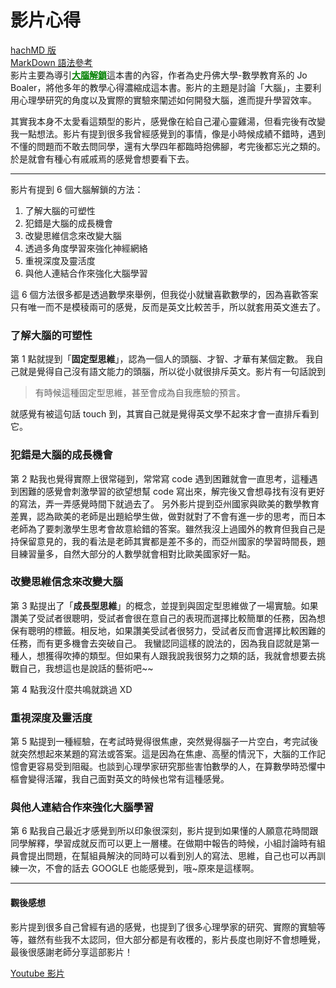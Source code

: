 # 影片心得

[hachMD 版](https://hackmd.io/@sye5VVeOT5GwXfPMg-hIdg/H1sSoaNQK)<br>
[MarkDown 語法參考](https://ed521.github.io/2019/08/hexo-markdown/)<br>
影片主要為導引<font color=#008000><u>**大腦解鎖**</u></font>這本書的內容，作者為史丹佛大學-數學教育系的 Jo Boaler，將他多年的教學心得濃縮成這本書。影片的主題是討論「大腦」，主要利用心理學研究的角度以及實際的實驗來闡述如何開發大腦，進而提升學習效率。

其實我本身不太愛看這類型的影片，感覺像在給自己灌心靈雞湯，但看完後有改變我一點想法。影片有提到很多我曾經感覺到的事情，像是小時候成績不錯時，遇到不懂的問題而不敢去問同學，還有大學四年都臨時抱佛腳，考完後都忘光之類的。於是就會有種心有戚戚焉的感覺會想要看下去。

---

影片有提到 6 個大腦解鎖的方法：

1. 了解大腦的可塑性
2. 犯錯是大腦的成長機會
3. 改變思維信念來改變大腦
4. 透過多角度學習來強化神經網絡
5. 重視深度及靈活度
6. 與他人連結合作來強化大腦學習

這 6 個方法很多都是透過數學來舉例，但我從小就蠻喜歡數學的，因為喜歡答案只有唯一而不是模稜兩可的感覺，反而是英文比較苦手，所以就套用英文進去了。

### 了解大腦的可塑性

第 1 點就提到「**固定型思維**」，認為一個人的頭腦、才智、才華有某個定數。
我自己就是覺得自己沒有語文能力的頭腦，所以從小就很排斥英文。影片有一句話說到

> 有時候這種固定型思維，甚至會成為自我應驗的預言。

就感覺有被這句話 touch 到，其實自己就是覺得英文學不起來才會一直排斥看到它。

### 犯錯是大腦的成長機會

第 2 點我也覺得實際上很常碰到，常常寫 code 遇到困難就會一直思考，這種遇到困難的感覺會刺激學習的欲望想幫 code 寫出來，解完後又會想尋找有沒有更好的寫法，弄一弄感覺時間下就過去了。
另外影片提到亞州國家與歐美的數學教育差異，認為歐美的老師是出題給學生做，做對就對了不會有進一步的思考，而日本老師為了要刺激學生思考會故意給錯的答案。雖然我沒上過國外的教育但我自己是持保留意見的，我的看法是老師其實都是差不多的，而亞州國家的學習時間長，題目練習量多，自然大部分的人數學就會相對比歐美國家好一點。

### 改變思維信念來改變大腦

第 3 點提出了「**成長型思維**」的概念，並提到與固定型思維做了一場實驗。如果讚美了受試者很聰明，受試者會很在意自己的表現而選擇比較簡單的任務，因為想保有聰明的標籤。相反地，如果讚美受試者很努力，受試者反而會選擇比較困難的任務，而有更多機會去突破自己。
我蠻認同這樣的說法的，因為我自認就是第一種人，想獲得吹捧的類型。但如果有人跟我說我很努力之類的話，我就會想要去挑戰自己，我想這也是說話的藝術吧~~

第 4 點我沒什麼共鳴就跳過 XD

### 重視深度及靈活度

第 5 點提到一種經驗，在考試時覺得很焦慮，突然覺得腦子一片空白，考完試後就突然想起來某題的寫法或答案。這是因為在焦慮、高壓的情況下，大腦的工作記憶會更容易受到阻礙。也談到心理學家研究那些害怕數學的人，在算數學時恐懼中樞會變得活躍，我自己面對英文的時候也常有這種感覺。

### 與他人連結合作來強化大腦學習

第 6 點我自己最近才感覺到所以印象很深刻，影片提到如果懂的人願意花時間跟同學解釋，學習成就反而可以更上一層樓。在做期中報告的時候，小組討論時有組員會提出問題，在幫組員解決的同時可以看到別人的寫法、思維，自己也可以再訓練一次，不會的話去 GOOGLE 也能感覺到，哦~原來是這樣啊。

---

#### 觀後感想

影片提到很多自己曾經有過的感覺，也提到了很多心理學家的研究、實際的實驗等等，雖然有些我不太認同，但大部分都是有收穫的，影片長度也剛好不會想睡覺，最後很感謝老師分享這部影片！

[Youtube 影片](https://www.youtube.com/watch?v=DgbSc6Ys710)
